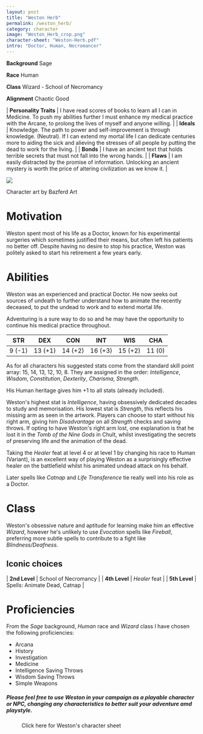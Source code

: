 ```yaml
---
layout: post
title: "Weston Herb"
permalink: /weston_herb/
category: character
image: "Weston_Herb_crop.png"
character-sheet: "Weston-Herb.pdf"
intro: "Doctor, Human, Necromancer"
---
```

**Background** Sage

**Race** Human

**Class** Wizard - School of Necromancy

**Alignment** Chaotic Good

|   **Personality Traits**  | I have read scores of books to learn all I can in Medicine. To push my abilities further I must enhance my medical practice with the Arcane, to prolong the lives of myself and anyone willing. |
|   **Ideals**              | Knowledge. The path to power and self-improvement is through knowledge. (Neutral). If I can extend my mortal life I can dedicate centuries more to aiding the sick and alieving the stresses of all people by putting the dead to work for the living. |
|   **Bonds**               | I have an ancient text that holds terrible secrets that must not fall into the wrong hands. |
|   **Flaws**               | I am easily distracted by the promise of information. Unlocking an ancient mystery is worth the price of altering civilization as we know it. |

<div class="padding-below">
<a href="{{ site.baseurl }}/images/Weston_Herb.png"><img src="{{ site.baseurl }}/images/Weston_Herb.png"></a>
<p>Character art by Bazferd Art</p>
</div>

<h1>Motivation</h1>

<p>Weston spent most of his life as a Doctor, known for his experimental surgeries which sometimes justified their means, but often left his patients no better off.
Despite having no desire to stop his practice, Weston was politely asked to start his retirement a few years early.</p>

<h1>Abilities</h1>

<p>Weston was an experienced and practical Doctor. He now seeks out sources of undeath to further understand how to animate the recently deceased, to put the undead to work and to extend mortal life.</p>

<p>Adventuring is a sure way to do so and he may have the opportunity to continue his medical practice throughout.</p>

|   STR   |   DEX   |   CON   |   INT   |   WIS   |   CHA   |
|:-----:|:-----:|:-----:|:-----:|:-----:|:-----:|
| 9 (-1) | 13 (+1) | 14 (+2) | 16 (+3) | 15 (+2) | 11 (0) |

<p>As for all characters his suggested stats come from the standard skill point array: 15, 14, 13, 12, 10, 8.
They are assigned in the order: <i>Intelligence</i>, <i>Wisdom</i>, <i>Constitution</i>, <i>Dexterity</i>, <i>Charisma</i>, <i>Strength</i>.</p>

<p>His Human heritage gives him +1 to all stats (already included).</p>

<p>Weston's highest stat is <i>Intelligence</i>, having obsessively dedicated decades to study and memorisation.
His lowest stat is <i>Strength</i>, this reflects his missing arm as seen in the artwork.
Players can choose to start without his right arm, giving him <i>Disadvantage</i> on all <i>Strength</i> checks and saving throws.
If opting to have Weston's right arm lost, one explanation is that he lost it in the <i>Tomb of the Nine Gods</i> in Chult, whilst investigating the secrets of preserving life and the animation of the dead.</p>

<p>Taking the <i>Healer</i> feat at level 4 or at level 1 by changing his race to Human (Variant), is an excellent way of playing Weston as a surprisingly
effective healer on the battlefield whilst his animated undead attack on his behalf.</p>

<p>Later spells like <i>Catnap</i> and <i>Life Transference</i> tie really well into his role as a Doctor.</p>

<h1>Class</h1>

<p>Weston's obsessive nature and aptitude for learning make him an effective <i>Wizard</i>,
however he's unlikely to use <i>Evocation</i> spells like <i>Fireball</i>,
preferring more subtle spells to contribute to a fight like <i>Blindness/Deafness</i>.</p>

<h2>Iconic choices</h2>

|   **2nd Level**   | School of Necromancy |
|   **4th Level**   | <i>Healer</i> feat |
|   **5th Level**   | Spells: Animate Dead, Catnap |

<h1>Proficiencies</h1>

From the <i>Sage</i> background, <i>Human</i> race and <i>Wizard</i> class I have chosen the following proficiencies:

<div class="bullet-list">
<ul>
    <li>Arcana</li>
    <li>History</li>
    <li>Investigation</li>
    <li>Medicine</li>
    <li>Intelligence Saving Throws</li>
    <li>Wisdom Saving Throws</li>
    <li>Simple Weapons</li>
</ul>
</div>

<div class="padding-below">
<h5><i>Please feel free to use Weston in your campaign as a playable character or NPC, changing any characteristics to better suit your adventure amd playstyle.</i></h5>
</div>

<figure>
<figcaption>Click here for Weston's character sheet</figcaption>
<a href="{{ site.baseurl }}/character-sheets/{{ page.character-sheet }}"><img src="{{ site.baseurl }}/images/character-sheet-logo.jpg" alt=""></a>
</figure>
